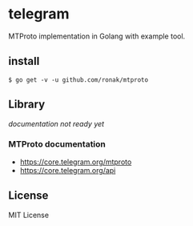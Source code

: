 # telegram
MTProto implementation in Golang with example tool.

## install

```
$ go get -v -u github.com/ronak/mtproto
```

## Library

*documentation not ready yet*

### MTProto documentation
* https://core.telegram.org/mtproto
* https://core.telegram.org/api

## License

MIT License
